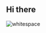 ## Hi there 
![whitespace](https://github.com/user-attachments/assets/36b3e590-60f7-4825-adf0-75654c6a6b99)

<!--thub.com/user-attachments/assets/2d4248f2-9482-48cd-b068-d1911d51c564)
**F1nal-Duet/F1nal-Duet** is a ✨ _special_ ✨ repository because its `README.md` (this file) appears on your GitHub profile.

Here are some ideas to get you started:

- 🔭 I’m currently working on ...
- 🌱 I’m currently learning ...
- 👯 I’m looking to collaborate on ...
- 🤔 I’m looking for help with ...
- 💬 Ask me about ...
- 📫 How to reach me: ...
- 😄 Pronouns: ...
- ⚡ Fun fact: ...
-->

